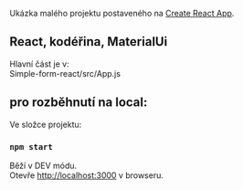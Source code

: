 Ukázka malého projektu postaveného na [Create React App](https://github.com/facebook/create-react-app).

## React, kodéřina, MaterialUi

Hlavní část je v: <br />
Simple-form-react/src/App.js


## pro rozběhnutí na local:

Ve složce projektu:

### `npm start`
Běží v DEV módu.<br />
Otevře [http://localhost:3000](http://localhost:3000) v browseru.
